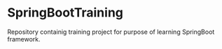 # SpringBootTraining

Repository containig training project for purpose of learning SpringBoot framework.
